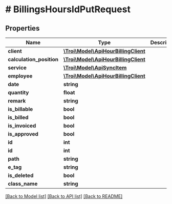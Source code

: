 # # BillingsHoursIdPutRequest

## Properties

Name | Type | Description | Notes
------------ | ------------- | ------------- | -------------
**client** | [**\Troi\Model\ApiHourBillingClient**](ApiHourBillingClient.md) |  |
**calculation_position** | [**\Troi\Model\ApiHourBillingClient**](ApiHourBillingClient.md) |  |
**service** | [**\Troi\Model\ApiSyncItem**](ApiSyncItem.md) |  | [optional]
**employee** | [**\Troi\Model\ApiHourBillingClient**](ApiHourBillingClient.md) |  |
**date** | **string** |  |
**quantity** | **float** |  |
**remark** | **string** |  | [optional]
**is_billable** | **bool** |  | [optional]
**is_billed** | **bool** |  | [optional]
**is_invoiced** | **bool** |  | [optional]
**is_approved** | **bool** |  | [optional]
**id** | **int** |  |
**id** | **int** |  |
**path** | **string** |  |
**e_tag** | **string** |  | [optional]
**is_deleted** | **bool** |  | [optional]
**class_name** | **string** |  | [optional]

[[Back to Model list]](../../README.md#models) [[Back to API list]](../../README.md#endpoints) [[Back to README]](../../README.md)
